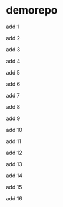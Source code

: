 # demorepo

add 1

add 2

add 3

add 4

add 5

add 6

add 7

add 8

add 9

add 10

add 11

add 12

add 13

add 14

add 15

add 16
